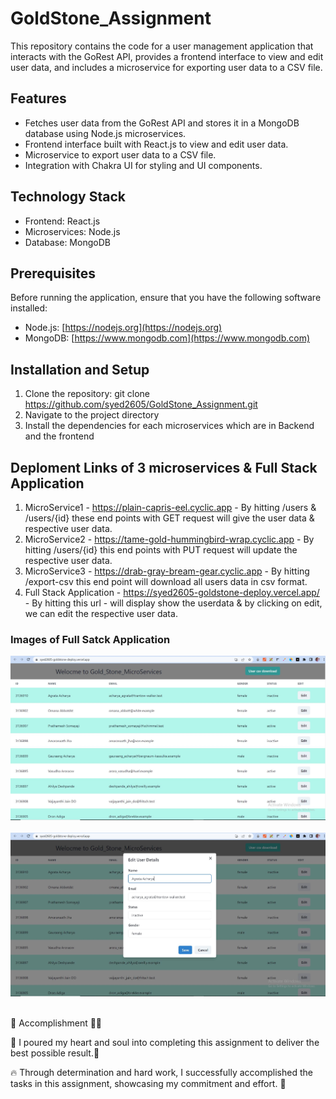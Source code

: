 # GoldStone_Assignment

This repository contains the code for a user management application that interacts with the GoRest API, provides a frontend interface to view and edit user data, and includes a microservice for exporting user data to a CSV file.

## Features

- Fetches user data from the GoRest API and stores it in a MongoDB database using Node.js microservices.
- Frontend interface built with React.js to view and edit user data.
- Microservice to export user data to a CSV file.
- Integration with Chakra UI for styling and UI components.

## Technology Stack

- Frontend: React.js
- Microservices: Node.js
- Database: MongoDB

## Prerequisites

Before running the application, ensure that you have the following software installed:

- Node.js: [https://nodejs.org](https://nodejs.org)
- MongoDB: [https://www.mongodb.com](https://www.mongodb.com)

## Installation and Setup

1. Clone the repository: git clone <https://github.com/syed2605/GoldStone_Assignment.git>
2. Navigate to the project directory
3. Install the dependencies for each microservices which are in Backend and the frontend

## Deploment Links of 3 microservices & Full Stack Application
1. MicroService1 -  https://plain-capris-eel.cyclic.app - By hitting /users & /users/{id} these end points with GET request will give the user data & respective user data.
2. MicroService2 - https://tame-gold-hummingbird-wrap.cyclic.app - By hitting /users/{id} this end points with PUT request will update the respective user data.
3. MicroService3 - https://drab-gray-bream-gear.cyclic.app - By hitting /export-csv this end point will download all users data in csv format.
4. Full Stack Application - https://syed2605-goldstone-deploy.vercel.app/ - By hitting this url - will display show the userdata & by clicking on edit, we can edit the respective user data.

### Images of Full Satck Application
<img src="./Deploy-Images/q1.JPG"/>
<br><br>
<img src="./Deploy-Images/q2.JPG"/>
<br><br>

📢  Accomplishment 🦸‍♂️

🌟 I poured my heart and soul into completing this assignment to deliver the best possible result.💪

🔥 Through determination and hard work, I successfully accomplished the tasks in this assignment, showcasing my commitment and effort. 👊
